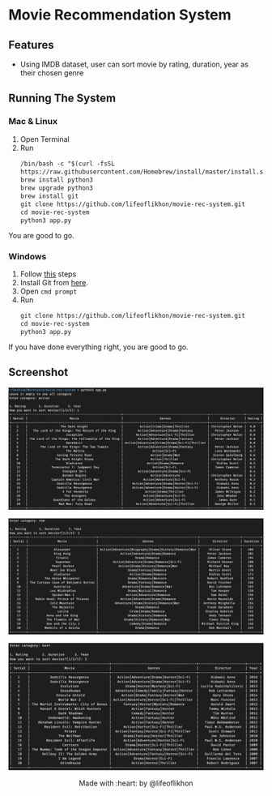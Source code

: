 # Movie Recommendation System

## Features
* Using IMDB dataset, user can sort movie by rating, duration, year as their chosen genre

## Running The System
### Mac & Linux
1. Open Terminal
2. Run 
   ```shell script
   /bin/bash -c "$(curl -fsSL https://raw.githubusercontent.com/Homebrew/install/master/install.sh)"
   brew install python3
   brew upgrade python3
   brew install git
   git clone https://github.com/lifeoflikhon/movie-rec-system.git
   cd movie-rec-system
   python3 app.py
   ```
You are good to go.

### Windows
1. Follow [this](https://installpython3.com/windows/) steps
2. Install Git from [here](https://git-scm.com/download/win).
3. Open ```cmd prompt```
4. Run
   ```shell script
   git clone https://github.com/lifeoflikhon/movie-rec-system.git
   cd movie-rec-system
   python3 app.py
   ```
If you have done everything right, you are good to go.

## Screenshot
![SS](img/ss.png)

![SS](img/ss1.png)

![SS](img/ss2.png)

<p style="text-align: center;">Made with :heart: by @lifeoflikhon</p>
